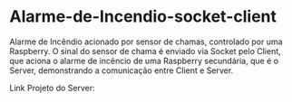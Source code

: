 # Alarme-de-Incendio-socket-client
Alarme de Incêndio acionado por sensor de chamas, controlado por uma Raspberry. 
O sinal do sensor de chama é enviado via Socket pelo Client, que aciona o alarme de incêncio de uma Raspberry secundária, que é o Server, demonstrando a comunicação entre Client e Server.

Link Projeto do Server:
